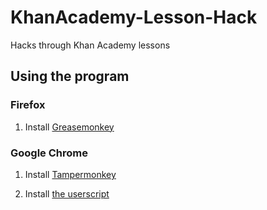 # KhanAcademy-Lesson-Hack
Hacks through Khan Academy lessons

## Using the program
### Firefox
1. Install [Greasemonkey](https://addons.mozilla.org/en-US/firefox/addon/greasemonkey/)
### Google Chrome
1. Install [Tampermonkey](https://chrome.google.com/webstore/detail/tampermonkey/dhdgffkkebhmkfjojejmpbldmpobfkfo?hl=en)

2. Install [the userscript](https://raw.githubusercontent.com/nh-99/KhanAcademy-Lesson-Hack/master/khan-answers.user.js)
